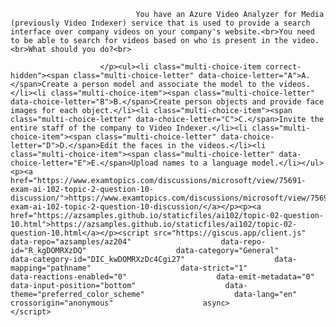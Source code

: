 <p class="card-text">
							
								You have an Azure Video Analyzer for Media (previously Video Indexer) service that is used to provide a search interface over company videos on your company's website.<br>You need to be able to search for videos based on who is present in the video.<br>What should you do?<br>
							
						</p><ul><li class="multi-choice-item correct-hidden"><span class="multi-choice-letter" data-choice-letter="A">A.</span>Create a person model and associate the model to the videos.</li><li class="multi-choice-item"><span class="multi-choice-letter" data-choice-letter="B">B.</span>Create person objects and provide face images for each object.</li><li class="multi-choice-item"><span class="multi-choice-letter" data-choice-letter="C">C.</span>Invite the entire staff of the company to Video Indexer.</li><li class="multi-choice-item"><span class="multi-choice-letter" data-choice-letter="D">D.</span>Edit the faces in the videos.</li><li class="multi-choice-item"><span class="multi-choice-letter" data-choice-letter="E">E.</span>Upload names to a language model.</li></ul><p><a href="https://www.examtopics.com/discussions/microsoft/view/75691-exam-ai-102-topic-2-question-10-discussion/">https://www.examtopics.com/discussions/microsoft/view/75691-exam-ai-102-topic-2-question-10-discussion/</a></p><p><a href="https://azsamples.github.io/staticfiles/ai102/topic-02-question-10.html">https://azsamples.github.io/staticfiles/ai102/topic-02-question-10.html</a></p><script src="https://giscus.app/client.js"                    data-repo="azsamples/az204"                    data-repo-id="R_kgDOMRXzDQ"                    data-category="General"                    data-category-id="DIC_kwDOMRXzDc4Cgi27"                    data-mapping="pathname"                    data-strict="1"                    data-reactions-enabled="0"                    data-emit-metadata="0"                    data-input-position="bottom"                    data-theme="preferred_color_scheme"                    data-lang="en"                    crossorigin="anonymous"                    async>                    </script>